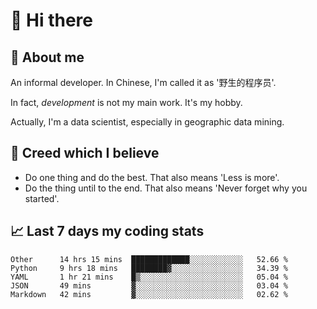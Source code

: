 # 👋 Hi there

## :speech_balloon: About me

An informal developer. In Chinese, I'm called it as '野生的程序员'.

In fact, _development_ is not my main work. It's my hobby.

Actually, I'm a data scientist, especially in geographic data mining.

## :see_no_evil: Creed which I believe

- Do one thing and do the best. That also means 'Less is more'.
- Do the thing until to the end. That also means 'Never forget why you started'.

## :chart_with_upwards_trend: Last 7 days my coding stats

<!--START_SECTION:waka-->
```text
Other      14 hrs 15 mins  █████████████░░░░░░░░░░░░   52.66 % 
Python     9 hrs 18 mins   ████████▓░░░░░░░░░░░░░░░░   34.39 % 
YAML       1 hr 21 mins    █▒░░░░░░░░░░░░░░░░░░░░░░░   05.04 % 
JSON       49 mins         ▓░░░░░░░░░░░░░░░░░░░░░░░░   03.04 % 
Markdown   42 mins         ▓░░░░░░░░░░░░░░░░░░░░░░░░   02.62 % 
```
<!--END_SECTION:waka-->
